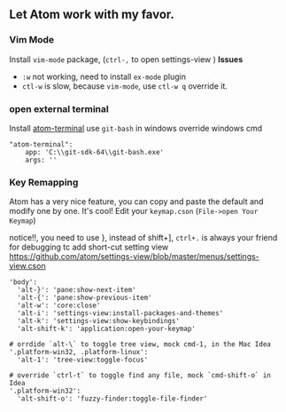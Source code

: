 ## Let Atom work with my favor.

### Vim Mode
Install `vim-mode` package, (`ctrl-,` to open settings-view )
**Issues**
* `:w` not working, need to install `ex-mode` plugin
* `ctl-w` is slow, because `vim-mode`, use `ctl-w q` override it.

### open external terminal
Install [atom-terminal](https://atom.io/packages/atom-terminal)
use `git-bash` in windows override windows cmd
```
"atom-terminal":
    app: 'C:\\git-sdk-64\\git-bash.exe'
    args: ''
```
### Key Remapping
Atom has a very nice feature, you can copy and paste the default and modify one by one. It's cool!
Edit your `keymap.cson` (`File->open Your Keymap`)

notice!!, you need to use }, instead of shift+], `ctrl+.` is always your friend for debugging tc
 add short-cut setting view
 https://github.com/atom/settings-view/blob/master/menus/settings-view.cson
```
'body':
  'alt-}': 'pane:show-next-item'
  'alt-{': 'pane:show-previous-item'
  'alt-w': 'core:close'
  'alt-i': 'settings-view:install-packages-and-themes'
  'alt-k': 'settings-view:show-keybindings'
  'alt-shift-k': 'application:open-your-keymap'

# orrdide `alt-\` to toggle tree view, mock cmd-1, in the Mac Idea
'.platform-win32, .platform-linux':
  'alt-1': 'tree-view:toggle-focus'

# override `ctrl-t` to toggle find any file, mock `cmd-shift-o` in Idea
'.platform-win32':
  'alt-shift-o': 'fuzzy-finder:toggle-file-finder'
```
